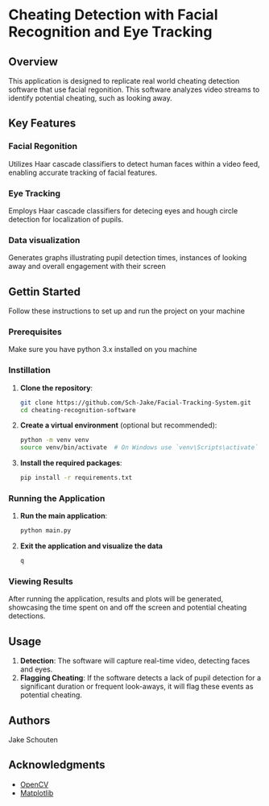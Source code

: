 # Cheating Detection with Facial Recognition and Eye Tracking
## Overview
This application is designed to replicate real world cheating detection software that use facial regonition. This software analyzes video streams to identify potential cheating, such as looking away.

## Key Features 
### Facial Regonition
Utilizes Haar cascade classifiers to detect human faces within a video feed, enabling accurate tracking of facial features.
### Eye Tracking
Employs Haar cascade classifiers for detecing eyes and hough circle detection for localization of pupils. 
### Data visualization
Generates graphs illustrating pupil detection times, instances of looking away and overall engagement with their screen

## Gettin Started
Follow these instructions to set up and run the project on your machine
### Prerequisites
Make sure you have python 3.x installed on you machine

### Instillation
1. **Clone the repository**:
    ```bash
    git clone https://github.com/Sch-Jake/Facial-Tracking-System.git
    cd cheating-recognition-software
    ```
2. **Create a virtual environment** (optional but recommended):
    ```bash
    python -m venv venv
    source venv/bin/activate  # On Windows use `venv\Scripts\activate`
    ```
3. **Install the required packages**:
    ```bash
    pip install -r requirements.txt
    ```
### Running the Application
1. **Run the main application**:
    ```bash
    python main.py
    ```
2. **Exit the application and visualize the data**
    ```bash
    q
    ```
### Viewing Results
After running the application, results and plots will be generated, showcasing the time spent on and off the screen and potential cheating detections.

## Usage
1. **Detection**: The software will capture real-time video, detecting faces and eyes.
2. **Flagging Cheating**: If the software detects a lack of pupil detection for a significant duration or frequent look-aways, it will flag these events as potential cheating.

## Authors
Jake Schouten
## Acknowledgments
- [OpenCV](https://opencv.org/)
- [Matplotlib](https://matplotlib.org/)